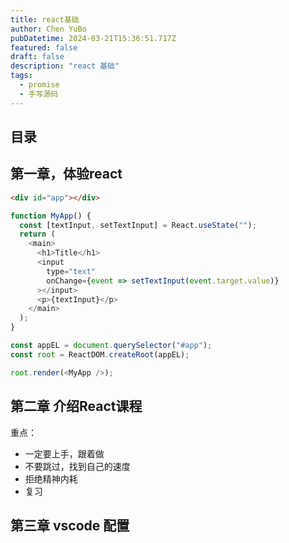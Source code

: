 ```yaml
---
title: react基础
author: Chen YuBo
pubDatetime: 2024-03-21T15:36:51.717Z
featured: false
draft: false
description: "react 基础"
tags:
  - promise
  - 手写源码
---
```


## 目录

## 第一章，体验react

```html
<div id="app"></div>
```

```js
function MyApp() {
  const [textInput, setTextInput] = React.useState("");
  return (
    <main>
      <h1>Title</h1>
      <input
        type="text"
        onChange={event => setTextInput(event.target.value)}
      ></input>
      <p>{textInput}</p>
    </main>
  );
}

const appEL = document.querySelector("#app");
const root = ReactDOM.createRoot(appEL);

root.render(<MyApp />);
```

## 第二章 介绍React课程

重点：

- 一定要上手，跟着做
- 不要跳过，找到自己的速度
- 拒绝精神内耗
- 复习

## 第三章 vscode 配置
